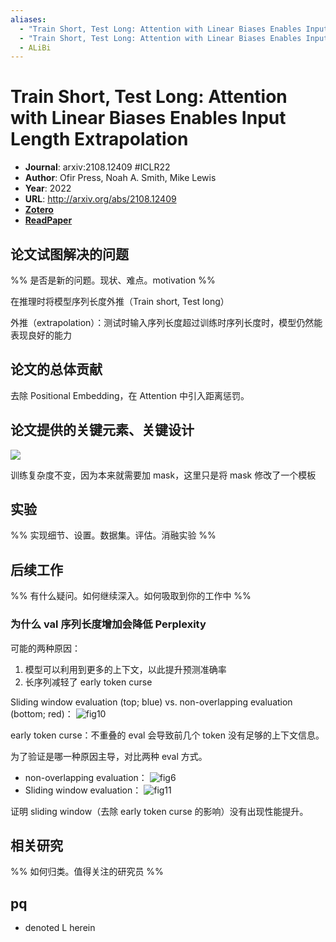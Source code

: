 ```yaml
---
aliases:
  - "Train Short, Test Long: Attention with Linear Biases Enables Input Length Extrapolation"
  - "Train Short, Test Long: Attention with Linear Biases Enables Input Length Extrapolation, 2022"
  - ALiBi
---
```

# Train Short, Test Long: Attention with Linear Biases Enables Input Length Extrapolation

- **Journal**: arxiv:2108.12409 #ICLR22
- **Author**: Ofir Press, Noah A. Smith, Mike Lewis
- **Year**: 2022
- **URL**: http://arxiv.org/abs/2108.12409
- [**Zotero**](zotero://select/items/@2022TrainShortTestPress)
- [**ReadPaper**](https://readpaper.com/pdf-annotate/note?pdfId=4667289924685283329&noteId=1786749292533193472)

## 论文试图解决的问题

%% 是否是新的问题。现状、难点。motivation %%

在推理时将模型序列长度外推（Train short, Test long）

外推（extrapolation）：测试时输入序列长度超过训练时序列长度时，模型仍然能表现良好的能力

## 论文的总体贡献

去除 Positional Embedding，在 Attention 中引入距离惩罚。

## 论文提供的关键元素、关键设计

![](https://pdf.cdn.readpaper.com/parsed/fetch_target/3d59167f9dd3b4cbbfddf9f34e46f8f3_4_Figure_3.png)

训练复杂度不变，因为本来就需要加 mask，这里只是将 mask 修改了一个模板

## 实验

%% 实现细节、设置。数据集。评估。消融实验 %%

## 后续工作

%% 有什么疑问。如何继续深入。如何吸取到你的工作中 %%

### 为什么 val 序列长度增加会降低 Perplexity

可能的两种原因：
1. 模型可以利用到更多的上下文，以此提升预测准确率
2. 长序列减轻了 early token curse

Sliding window evaluation (top; blue) vs. non-overlapping evaluation (bottom; red)：
![fig10](https://pdf.cdn.readpaper.com/parsed/fetch_target/3d59167f9dd3b4cbbfddf9f34e46f8f3_22_Figure_10.png)

early token curse：不重叠的 eval 会导致前几个 token 没有足够的上下文信息。

为了验证是哪一种原因主导，对比两种 eval 方式。
- non-overlapping evaluation：
![fig6](https://pdf.cdn.readpaper.com/parsed/fetch_target/3d59167f9dd3b4cbbfddf9f34e46f8f3_7_Figure_6.png)
- Sliding window evaluation：
![fig11](https://pdf.cdn.readpaper.com/parsed/fetch_target/3d59167f9dd3b4cbbfddf9f34e46f8f3_23_Figure_11.png)

证明 sliding window（去除 early token curse 的影响）没有出现性能提升。

## 相关研究

%% 如何归类。值得关注的研究员 %%

## pq

- denoted L herein
